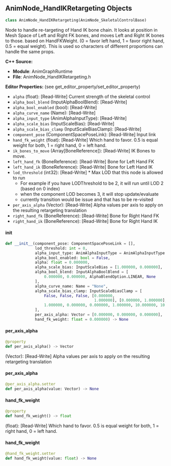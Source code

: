 ## AnimNode_HandIKRetargeting Objects

```python
class AnimNode_HandIKRetargeting(AnimNode_SkeletalControlBase)
```

Node to handle re-targeting of Hand IK bone chain.
It looks at position in Mesh Space of Left and Right FK bones, and moves Left and Right IK bones to those.
based on HandFKWeight. (0 = favor left hand, 1 = favor right hand, 0.5 = equal weight).
This is used so characters of different proportions can handle the same props.

**C++ Source:**

- **Module**: AnimGraphRuntime
- **File**: AnimNode_HandIKRetargeting.h

**Editor Properties:** (see get_editor_property/set_editor_property)

- ``alpha`` (float):  [Read-Write] Current strength of the skeletal control
- ``alpha_bool_blend`` (InputAlphaBoolBlend):  [Read-Write]
- ``alpha_bool_enabled`` (bool):  [Read-Write]
- ``alpha_curve_name`` (Name):  [Read-Write]
- ``alpha_input_type`` (AnimAlphaInputType):  [Read-Write]
- ``alpha_scale_bias`` (InputScaleBias):  [Read-Write]
- ``alpha_scale_bias_clamp`` (InputScaleBiasClamp):  [Read-Write]
- ``component_pose`` (ComponentSpacePoseLink):  [Read-Write] Input link
- ``hand_fk_weight`` (float):  [Read-Write] Which hand to favor. 0.5 is equal weight for both, 1 = right hand, 0 = left hand.
- ``ik_bones_to_move`` (Array[BoneReference]):  [Read-Write] IK Bones to move.
- ``left_hand_fk`` (BoneReference):  [Read-Write] Bone for Left Hand FK
- ``left_hand_ik`` (BoneReference):  [Read-Write] Bone for Left Hand IK
- ``lod_threshold`` (int32):  [Read-Write] * Max LOD that this node is allowed to run
  * For example if you have LODThreshold to be 2, it will run until LOD 2 (based on 0 index)
  * when the component LOD becomes 3, it will stop update/evaluate
  * currently transition would be issue and that has to be re-visited
- ``per_axis_alpha`` (Vector):  [Read-Write] Alpha values per axis to apply on the resulting retargeting translation
- ``right_hand_fk`` (BoneReference):  [Read-Write] Bone for Right Hand FK
- ``right_hand_ik`` (BoneReference):  [Read-Write] Bone for Right Hand IK

<a id="unreal.AnimNode_HandIKRetargeting.__init__"></a>

#### __init__

```python
def __init__(component_pose: ComponentSpacePoseLink = [],
             lod_threshold: int = 0,
             alpha_input_type: AnimAlphaInputType = AnimAlphaInputType.FLOAT,
             alpha_bool_enabled: bool = False,
             alpha: float = 0.000000,
             alpha_scale_bias: InputScaleBias = [1.000000, 0.000000],
             alpha_bool_blend: InputAlphaBoolBlend = [
                 0.000000, 0.000000, AlphaBlendOption.LINEAR, None
             ],
             alpha_curve_name: Name = "None",
             alpha_scale_bias_clamp: InputScaleBiasClamp = [
                 False, False, False, [0.000000,
                                       1.000000], [0.000000, 1.000000],
                 1.000000, 0.000000, 0.000000, 1.000000, 10.000000, 10.000000
             ],
             per_axis_alpha: Vector = [0.000000, 0.000000, 0.000000],
             hand_fk_weight: float = 0.000000) -> None
```

<a id="unreal.AnimNode_HandIKRetargeting.per_axis_alpha"></a>

#### per_axis_alpha

```python
@property
def per_axis_alpha() -> Vector
```

(Vector):  [Read-Write] Alpha values per axis to apply on the resulting retargeting translation

<a id="unreal.AnimNode_HandIKRetargeting.per_axis_alpha"></a>

#### per_axis_alpha

```python
@per_axis_alpha.setter
def per_axis_alpha(value: Vector) -> None
```

<a id="unreal.AnimNode_HandIKRetargeting.hand_fk_weight"></a>

#### hand_fk_weight

```python
@property
def hand_fk_weight() -> float
```

(float):  [Read-Write] Which hand to favor. 0.5 is equal weight for both, 1 = right hand, 0 = left hand.

<a id="unreal.AnimNode_HandIKRetargeting.hand_fk_weight"></a>

#### hand_fk_weight

```python
@hand_fk_weight.setter
def hand_fk_weight(value: float) -> None
```

<a id="unreal.AnimNode_LegIK"></a>